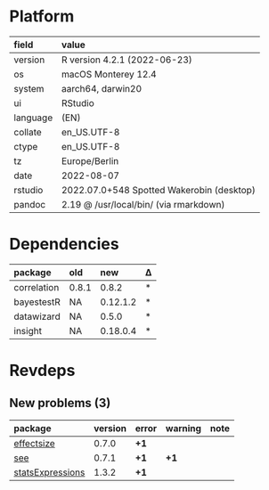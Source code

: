 # Platform

|field    |value                                     |
|:--------|:-----------------------------------------|
|version  |R version 4.2.1 (2022-06-23)              |
|os       |macOS Monterey 12.4                       |
|system   |aarch64, darwin20                         |
|ui       |RStudio                                   |
|language |(EN)                                      |
|collate  |en_US.UTF-8                               |
|ctype    |en_US.UTF-8                               |
|tz       |Europe/Berlin                             |
|date     |2022-08-07                                |
|rstudio  |2022.07.0+548 Spotted Wakerobin (desktop) |
|pandoc   |2.19 @ /usr/local/bin/ (via rmarkdown)    |

# Dependencies

|package     |old   |new      |Δ  |
|:-----------|:-----|:--------|:--|
|correlation |0.8.1 |0.8.2    |*  |
|bayestestR  |NA    |0.12.1.2 |*  |
|datawizard  |NA    |0.5.0    |*  |
|insight     |NA    |0.18.0.4 |*  |

# Revdeps

## New problems (3)

|package                                          |version |error  |warning |note |
|:------------------------------------------------|:-------|:------|:-------|:----|
|[effectsize](problems.md#effectsize)             |0.7.0   |__+1__ |        |     |
|[see](problems.md#see)                           |0.7.1   |__+1__ |__+1__  |     |
|[statsExpressions](problems.md#statsexpressions) |1.3.2   |__+1__ |        |     |

